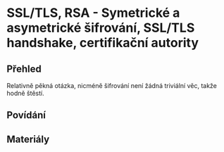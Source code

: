 SSL/TLS, RSA - Symetrické a asymetrické šifrování, SSL/TLS handshake, certifikační autority
===

Přehled
---

Relativně pěkná otázka, nicméně šifrování není žádná triviální věc, takže hodně štěstí.


Povídání
---

Materiály
---
